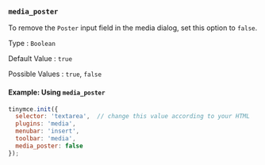 ### `media_poster`

To remove the `Poster` input field in the media dialog, set this option to `false`.

Type
: `Boolean`

Default Value
: `true`

Possible Values
: `true`, `false`

#### Example: Using `media_poster`

```js
tinymce.init({
  selector: 'textarea',  // change this value according to your HTML
  plugins: 'media',
  menubar: 'insert',
  toolbar: 'media',
  media_poster: false
});
```

